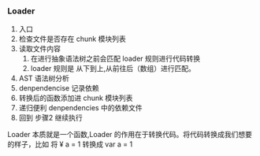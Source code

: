  

### Loader

1. 入口
2. 检查文件是否存在 chunk 模块列表
3. 读取文件内容
   1. 在进行抽象语法树之前会匹配 loader 规则进行代码转换
   2. loader 规则是 从下到上,从前往后（数组）进行匹配。
4. AST 语法树分析
5. denpendencise 记录依赖
6. 转换后的函数添加进 chunk 模块列表
7. 递归便利 denpendencies 中的依赖文件
8. 回到 步骤2 继续执行



Loader 本质就是一个函数,Loader 的作用在于转换代码。将代码转换成我们想要的样子，比如 将 ¥ a = 1 转换成 var a = 1



```

```

